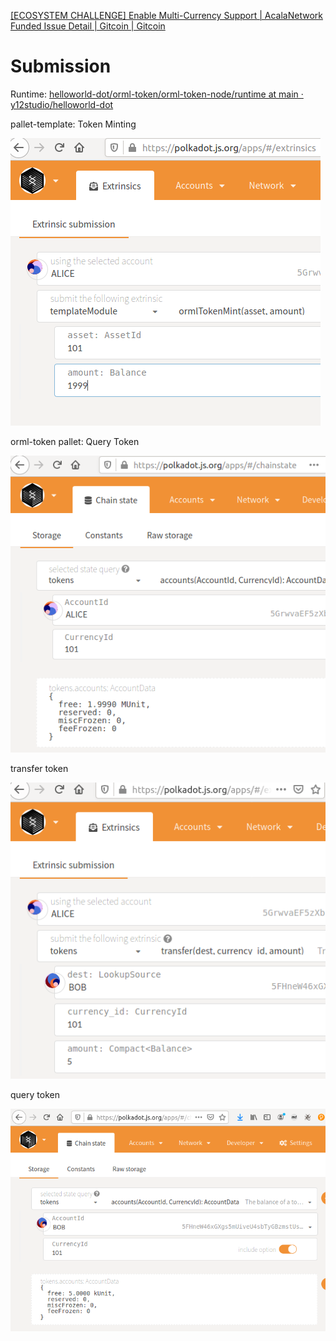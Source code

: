 [[ECOSYSTEM CHALLENGE] Enable Multi-Currency Support | AcalaNetwork Funded Issue Detail | Gitcoin | Gitcoin](https://gitcoin.co/issue/AcalaNetwork/polakdot-hello-world-acala/2/100023952)

# Submission

Runtime: [helloworld-dot/orml-token/orml-token-node/runtime at main · y12studio/helloworld-dot](https://github.com/y12studio/helloworld-dot/tree/main/orml-token/orml-token-node/runtime)

pallet-template:  Token Minting

![img](s1.png)

orml-token pallet: Query Token

![img](s2.png)

transfer token 

![img](s3.png)

query token 

![img](s4.png)

